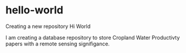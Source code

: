 # hello-world
Creating a new repository
Hi World

I am creating a database repository to store Cropland Water Productivty papers with a remote sensing signifigance. 
